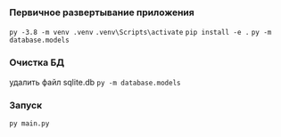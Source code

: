 ### Первичное развертывание приложения

`py -3.8 -m venv .venv`
`.venv\Scripts\activate`
`pip install -e .`
`py -m database.models`

### Очистка БД

удалить файл sqlite.db
`py -m database.models`

### Запуск

`py main.py`
